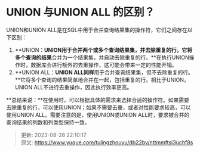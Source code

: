 # UNION 与UNION ALL 的区别？

UNION和UNION ALL是在SQL中用于合并查询结果集的操作符，它们之间存在以下区别：

1. **UNION：**UNION用于合并两个或多个查询结果集，并去除重复的行。它将多个查询的结果**合并为一个结果集，并自动去除重复的行。**在执行UNION操作时，数据库会进行额外的去重操作，这可能会带来一定的性能开销。
2. **UNION ALL：**UNION ALL同样**用于合并查询结果集，但不去除重复的行。**它将多个查询的结果简单地合并在一起，包括重复的行。相比于UNION，UNION ALL不进行去重操作，因此执行效率更高。

**总结来说：**在使用时，可以根据具体的需求来选择合适的操作符。如果需要去除重复的行，可以使用UNION；如果不需要去重，或者对性能要求较高，可以使用UNION ALL。需要注意的是，使用UNION或UNION ALL时，要求被合并的查询结果的列数和列类型保持一致。



> 更新: 2023-08-28 22:10:17  
> 原文: <https://www.yuque.com/tulingzhouyu/db22bv/nttmmftsi3uchf8s>